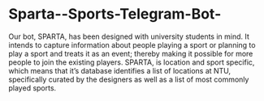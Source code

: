 # Sparta--Sports-Telegram-Bot-
Our bot, SPARTA, has been designed with university students in mind. It intends to capture information about people playing a sport or planning to play a sport and treats it as an event; thereby making it possible for more people to join the existing players. SPARTA, is location and sport specific, which means that it’s database identifies a list of locations at NTU, specifically curated by the designers as well as a list of most commonly  played sports.
